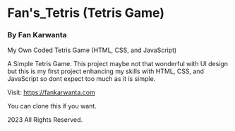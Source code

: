 # Fan's_Tetris (Tetris Game)
### By Fan Karwanta
My Own Coded Tetris Game (HTML, CSS, and JavaScript)

A Simple Tetris Game.
This project maybe not that wonderful with UI design but this is my first project enhancing my skills with HTML, CSS, and JavaScript so dont expect too much as it is simple.

Visit: https://fankarwanta.com

You can clone this if you want.

2023 All Rights Reserved.
